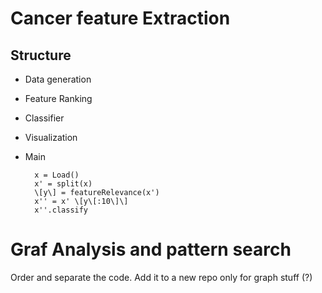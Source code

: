 # Cancer feature Extraction

## Structure

* Data generation 

* Feature Ranking

* Classifier

* Visualization

* Main
    
    
        x = Load() 
        x' = split(x)
        \[y\] = featureRelevance(x') 
        x'' = x' \[y\[:10\]\]
        x''.classify


# Graf Analysis and pattern search

Order and separate the code. Add it to a new repo only for graph stuff (?)